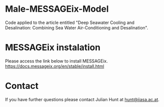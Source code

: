 # Male-MESSAGEix-Model
Code applied to the article entitled "Deep Seawater Cooling and Desalination: Combining Sea Water Air-Conditioning and Desalination". 
# MESSAGEix instalation
Please access the link below to install MESSAGEix.
https://docs.messageix.org/en/stable/install.html
# Contact
If you have further questions please contact Julian Hunt at hunt@iiasa.ac.at.
